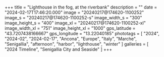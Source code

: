 +++
title = "Lighthouse in the fog, at the riverbank"
description = ""
date = "2024-02-17T17:46:20.000"
image = "20240217@174620-1100252"
image_s = "20240217@174620-1100252-s"
image_width_s = "300"
image_height_s = "400"
image_xl = "20240217@174620-1100252-xl"
image_width_xl = "751"
image_height_xl = "1000"
gps_latitude = "43.7207438166667"
gps_longitude = "13.22040185"
phototags = [ "2024", "2024-02", "2024-02-17", "Ancona", "Europe", "Italy", "Marche", "Senigallia", "afternoon", "harbor", "lighthouse", "winter" ]
galleries = [ "2024 Timeline", "Senigallia City and Seaside" ]
+++
